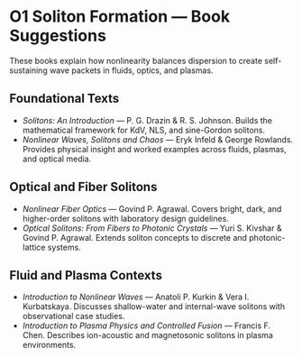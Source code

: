 # O1 Soliton Formation — Book Suggestions

These books explain how nonlinearity balances dispersion to create self-sustaining wave packets in fluids, optics, and plasmas.

## Foundational Texts
- *Solitons: An Introduction* — P. G. Drazin & R. S. Johnson. Builds the mathematical framework for KdV, NLS, and sine-Gordon solitons.
- *Nonlinear Waves, Solitons and Chaos* — Eryk Infeld & George Rowlands. Provides physical insight and worked examples across fluids, plasmas, and optical media.

## Optical and Fiber Solitons
- *Nonlinear Fiber Optics* — Govind P. Agrawal. Covers bright, dark, and higher-order solitons with laboratory design guidelines.
- *Optical Solitons: From Fibers to Photonic Crystals* — Yuri S. Kivshar & Govind P. Agrawal. Extends soliton concepts to discrete and photonic-lattice systems.

## Fluid and Plasma Contexts
- *Introduction to Nonlinear Waves* — Anatoli P. Kurkin & Vera I. Kurbatskaya. Discusses shallow-water and internal-wave solitons with observational case studies.
- *Introduction to Plasma Physics and Controlled Fusion* — Francis F. Chen. Describes ion-acoustic and magnetosonic solitons in plasma environments.
